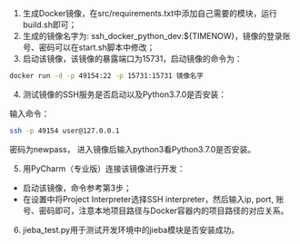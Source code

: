 1. 生成Docker镜像，在src/requirements.txt中添加自己需要的模块，运行build.sh即可；
2. 生成的镜像名字为: ssh_docker_python_dev:${TIMENOW}，镜像的登录账号、密码可以在start.sh脚本中修改；
3. 启动该镜像，该镜像的暴露端口为15731，启动镜像的命令为：

```bash
docker run -d -p 49154:22 -p 15731:15731 镜像名字 
```

4. 测试镜像的SSH服务是否启动以及Python3.7.0是否安装：

输入命令：

```bash
ssh -p 49154 user@127.0.0.1
```
密码为newpass， 进入镜像后输入python3看Python3.7.0是否安装。

5. 用PyCharm（专业版）连接该镜像进行开发：

- 启动该镜像，命令参考第3步；
- 在设置中将Project Interpreter选择SSH interpreter，然后输入ip, port, 账号、密码即可，注意本地项目路径与Docker容器内的项目路径的对应关系。

6. jieba_test.py用于测试开发环境中的jieba模块是否安装成功。